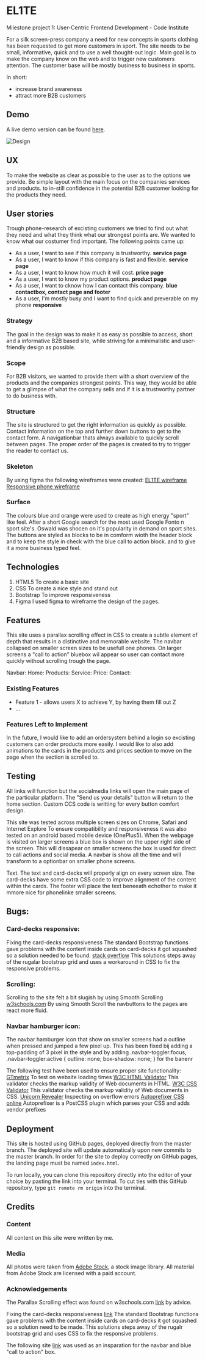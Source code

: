 # EL1TE
Milestone project 1: User-Centric Frontend Development - Code Institute

For a silk screen-press company a need for new concepts in sports clothing has been requested to get more customers in sport.
The site needs to be small, informative, quick and to use a well thought-out logic.
Main goal is to make the company know on the web and to trigger new customers attention.
The customer base will be mostly business to business in sports.

In short:
- increase brand awareness
- attract more B2B customers

## Demo
A live demo version can be found [here](https://d1ang.github.io/EL1TE/).

![Design](https://github.com/D1ang/EL1TE/blob/master/mockups/responsive.png)

## UX
To make the website as clear as possible to the user as to the options we provide.
Be simple layout with the main focus on the companies services and products.
to in-still confidence in the potential B2B customer looking for the products they need.

## User stories
Trough phone-research of excisting customers we tried to find out what they need and what they think what our strongest points are.
We wanted to know what our costumer find important.
The following points came up:

 - As a user, I want to see if this company is trustworthy.             **service page**
 - As a user, I want to know if this company is fast and flexible.      **service page**
 - As a user, I want to know how much it will cost.                     **price page**
 - As a user, I want to know my product options.                        **product page**
 - As a user, I want to cknow how I can contact this company.           **blue contactbox, contact page and footer**
 - As a user, I'm mostly busy and I want to find quick and preverable on my phone **responsive**

### Strategy
The goal in the design was to make it as easy as possible to access, short and a informative B2B based site,
while striving for a minimalistic and user-friendly design as possible.

### Scope
For B2B visitors, we wanted to provide them with a short overview of the products and the companies strongest points.
This way, they would be able to get a glimpse of what the company sells and if it is a trustworthy partner to do business with.

### Structure
The site is structured to get the right information as quickly as possible.
Contact information on the top and further down buttons to get to the contact form.
A navigationbar thats always available to quickly scroll between pages.
The proper order of the pages is created to try to trigger the reader to contact us.

### Skeleton
By using figma the following wireframes were created:
[EL1TE wireframe](https://github.com/D1ang/EL1TE/blob/master/mockups/wireframe.pdf)
[Responsive phone wireframe](https://github.com/D1ang/EL1TE/blob/master/mockups/responsive.pdf)

### Surface
The colours blue and orange were used to create as high energy "sport" like feel.
After a short Google search for the most used Google Fonto n sport site's.
Oswald was shocen on it's popularity in demand on sport sites.
The buttons are styled as blocks to be in comform wioth the header block and to keep the style in check with the blue call to action block. and to give it a more business typed feel.

## Technologies
1. HTML5            To create a basic site
2. CSS              To create a nice style and stand out
3. Bootstrap        To improve responsiveness
4. Figma            I used figma to wireframe the design of the pages.


## Features
This site uses a parallax scrolling effect in CSS to create a subtle element of depth that results in a distinctive and memorable website. 
The navbar collapsed on smaller screen sizes to be usefull one phones.
On larger screens a "call to action" bluebox wil appear so user can contact more quickly without scrolling trough the page.

Navbar: 
Home:
Products:
Service:
Price:
Contact:

### Existing Features
- Feature 1 - allows users X to achieve Y, by having them fill out Z
- ...

### Features Left to Implement
In the future, I would like to add an ordersystem behind a login so excisting customers can order products more easily.
I would like to also add animations to the cards in the products and prices section to move on the page when the section is scrolled to. 


## Testing
All links will function but the socialmedia links will open the main page of the particular platform.
The "Send us your details" button will return to the home section.
Custom CCS code is writting for every button comfort design.

This site was tested across multiple screen sizes on Chrome, Safari and Internet Explore
To ensure compatibility and responsiveness it was also tested on an android based mobile device (OnePlus5).
When the webpage is visited on larger screens a blue box is shown on the upper right side of the screen.
This will dissapear on smaller screens the box is used for direct to call actions and social media.
A navbar is show all the time and will transform to a optionbar on smaller phone screens.

Text.
The text and card-decks will properly align on every screen size. The card-decks have some extra CSS code to improve alignment of the content within the cards.
The footer will place the text beneeath echother to make it mmore nice for phonelinke smaller screens.

## Bugs:

### Card-decks responsive:
Fixing the card-decks responsiveness
The standard Bootstrap functions gave problems with the content inside cards on card-decks it got squashed so a solution needed to be found.
[stack overflow](https://stackoverflow.com/questions/48406628/bootstrap-align-button-to-the-bottom-of-card)
This solutions steps away of the rugalar bootstrap grid and uses a workaround in CSS to fix the responsive problems.

### Scrolling:
Scrolling to the site felt a  bit slugish by using Smooth Scrolling
[w3schools.com](https://www.w3schools.com/howto/howto_css_smooth_scroll.asp)
By using Smooth Scroll the navbuttons to the pages are react more fluid.

### Navbar hamburger icon:
The navbar hamburger icon that show on smaller screens had a outline when pressed and jumped a few pixel up.
This has been fixed bij adding a top-padding of 3 pixel in the style and by adding .navbar-toggler:focus,
.navbar-toggler:active {
	outline: none;
	box-shadow: none;
}
for the banenr

The following test have been used to ensure proper site functionality:
[GTmetrix](https://gtmetrix.com/) To test on website loading times
[W3C HTML Validator](https://validator.w3.org/) This validator checks the markup validity of Web documents in HTML.
[W3C CSS Validator](https://jigsaw.w3.org/css-validator/) This validator checks the markup validity of Web documents in CSS.
[Unicorn Revealer](https://chrome.google.com/webstore/detail/unicorn-revealer/lmlkphhdlngaicolpmaakfmhplagoaln?hl=en-GB) Inspecting on overflow errors
[Autoprefixer CSS online](https://autoprefixer.github.io/) Autoprefixer is a PostCSS plugin which parses your CSS and adds vendor prefixes


## Deployment
This site is hosted using GitHub pages, deployed directly from the master branch. The deployed site will update automatically upon new commits to the master branch. In order for the site to deploy correctly on GitHub pages, the landing page must be named `index.html`.

To run locally, you can clone this repository directly into the editor of your choice by pasting the link into your terminal.
To cut ties with this GitHub repository, type `git remote rm origin` into the terminal.


## Credits

### Content
All content on this site were written by me. 

### Media
All photos were taken from [Adobe Stock](https://stock.adobe.com/), a stock image library.
All material from Adobe Stock are licensed with a paid account.


### Acknowledgements

The Parallax Scrolling effect was found on w3schools.com [link](https://www.w3schools.com/howto/howto_css_parallax.asp) by advice.

Fixing the card-decks responsiveness [link](https://stackoverflow.com/questions/48406628/bootstrap-align-button-to-the-bottom-of-card)
The standard Bootstrap functions gave problems with the content inside cards on card-decks it got squashed so a solution need to be made.
This solutions steps away of the rugalr bootstrap grid and uses CSS to fix the responsive problems.

The following site [link](https://www.mbsportswear.nl/) was used as an insparation for the navbar and blue "call to action" box.
